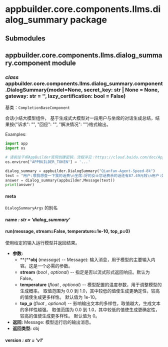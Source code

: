# appbuilder.core.components.llms.dialog_summary package

## Submodules

## appbuilder.core.components.llms.dialog_summary.component module

### *class* appbuilder.core.components.llms.dialog_summary.component.DialogSummary(model=None, secret_key: str | None = None, gateway: str = '', lazy_certification: bool = False)

基类：`CompletionBaseComponent`

会话小结大模型组件， 基于生成式大模型对一段用户与坐席的对话生成总结，结果按{"诉求": "", "回应": "", "解决情况": ""}格式输出。

Examples:

```python
import app
import os

# 请前往千帆AppBuilder官网创建密钥，流程详见：https://cloud.baidu.com/doc/AppBuilder/s/Olq6grrt6#1%E3%80%81%E5%88%9B%E5%BB%BA%E5%AF%86%E9%92%A5
os.environ["APPBUILDER_TOKEN"] = '...'

dialog_summary = appbuilder.DialogSummary("Qianfan-Agent-Speed-8k")
text = "用户:喂我想查一下我的话费\n坐席:好的女士您话费余的话还有87.49元钱\n用户:好的知道了谢谢\n坐席:嗯不客气祝您生活愉快再见"
answer = dialog_summary(appbuilder.Message(text))
print(answer)
```

#### meta

`DialogSummaryArgs` 的别名

#### name *: str* *= 'dialog_summary'*

#### run(message, stream=False, temperature=1e-10, top_p=0)

使用给定的输入运行模型并返回结果。

* **参数:**
  * **(****obj** (*message*) -- Message): 输入消息，用于模型的主要输入内容。这是一个必需的参数。
  * **stream** (*bool* *,* *optional*) -- 指定是否以流式形式返回响应。默认为 False。
  * **temperature** (*float* *,* *optional*) -- 模型配置的温度参数，用于调整模型的生成概率。
    取值范围为 0.0 到 1.0，其中较低的值使生成更确定性，较高的值使生成更多样性。
    默认值为 1e-10。
  * **top_p** (*float* *,* *optional*) -- 影响输出文本的多样性，取值越大，生成文本的多样性越强。
    取值范围为 0.0 到 1.0，其中较低的值使生成更确定性，较高的值使生成更多样性。
    默认值为 0。
* **返回:**
  Message: 模型运行后的输出消息。
* **返回类型:**
  obj

#### version *: str* *= 'v1'*
